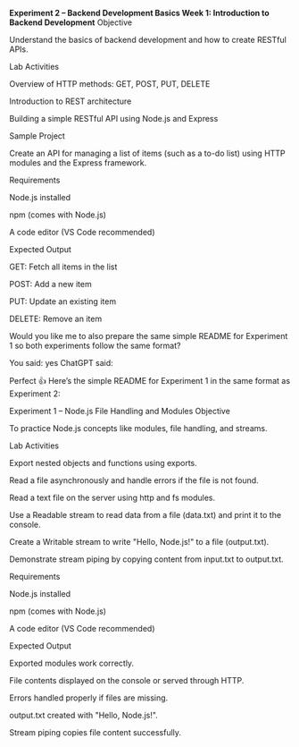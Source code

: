 **Experiment 2 – Backend Development Basics
Week 1: Introduction to Backend Development**
Objective

Understand the basics of backend development and how to create RESTful APIs.

Lab Activities

Overview of HTTP methods: GET, POST, PUT, DELETE

Introduction to REST architecture

Building a simple RESTful API using Node.js and Express

Sample Project

Create an API for managing a list of items (such as a to-do list) using HTTP modules and the Express framework.

Requirements

Node.js installed

npm (comes with Node.js)

A code editor (VS Code recommended)

Expected Output

GET: Fetch all items in the list

POST: Add a new item

PUT: Update an existing item

DELETE: Remove an item

Would you like me to also prepare the same simple README for Experiment 1 so both experiments follow the same format?

You said:
yes
ChatGPT said:

Perfect 👍 Here’s the simple README for Experiment 1 in the same format as Experiment 2:

Experiment 1 – Node.js File Handling and Modules
Objective

To practice Node.js concepts like modules, file handling, and streams.

Lab Activities

Export nested objects and functions using exports.

Read a file asynchronously and handle errors if the file is not found.

Read a text file on the server using http and fs modules.

Use a Readable stream to read data from a file (data.txt) and print it to the console.

Create a Writable stream to write "Hello, Node.js!" to a file (output.txt).

Demonstrate stream piping by copying content from input.txt to output.txt.

Requirements

Node.js installed

npm (comes with Node.js)

A code editor (VS Code recommended)

Expected Output

Exported modules work correctly.

File contents displayed on the console or served through HTTP.

Errors handled properly if files are missing.

output.txt created with "Hello, Node.js!".

Stream piping copies file content successfully.
